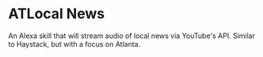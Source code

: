 # ATLocal News

An Alexa skill that will stream audio of local news via YouTube's API. Similar to Haystack, but with a focus on Atlanta.
